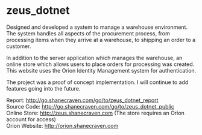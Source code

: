 # zeus_dotnet
Designed and developed a system to manage a warehouse environment. The system handles all aspects of the procurement process, from processing items when they arrive at a warehouse, to shipping an order to a customer.

In addition to the server application which manages the warehouse, an online store which allows users to place orders for processing was created. This website uses the Orion Identity Management system for authentication.

The project was a proof of concept implementation. I will continue to add features going into the future.

Report: http://go.shanecraven.com/go/to/zeus_dotnet_report<br>
Source Code: http://go.shanecraven.com/go/to/zeus_dotnet_public<br>
Online Store: http://zeus.shanecraven.com (The store requires an Orion account for access)<br>
Orion Website: http://orion.shanecraven.com
